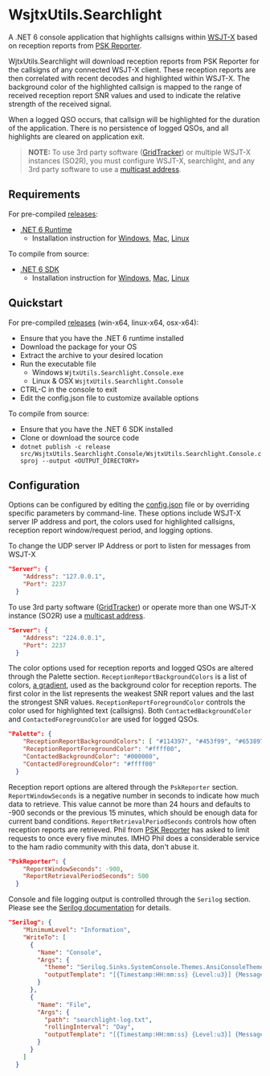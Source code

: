 
# WsjtxUtils.Searchlight
A .NET 6 console application that highlights callsigns within [WSJT-X](https://physics.princeton.edu/pulsar/k1jt/wsjtx.html) based on reception reports from [PSK Reporter](https://pskreporter.info/).

WjtxUtils.Searchlight will download reception reports from PSK Reporter for the callsigns of any connected WSJT-X client. These reception reports are then correlated with recent decodes and highlighted within WSJT-X. The background color of the highlighted callsign is mapped to the range of received reception report SNR values and used to indicate the relative strength of the received signal.

When a logged QSO occurs, that callsign will be highlighted for the duration of the application. There is no persistence of logged QSOs, and all highlights are cleared on application exit.

> **NOTE:** To use 3rd party software ([GridTracker](https://gridtracker.org/grid-tracker/)) or multiple WSJT-X instances (SO2R), you must configure WSJT-X, searchlight, and any 3rd party software to use a [multicast address](https://en.wikipedia.org/wiki/Multicast_address).

## Requirements
For pre-compiled [releases](https://github.com/KC3PIB/WsjtxUtils.Searchlight/releases):
- [.NET 6 Runtime](https://docs.microsoft.com/en-us/dotnet/core/install/)
    - Installation instruction for [Windows](https://docs.microsoft.com/en-us/dotnet/core/install/windows?tabs=net60), [Mac](https://docs.microsoft.com/en-us/dotnet/core/install/macos), [Linux](https://docs.microsoft.com/en-us/dotnet/core/install/linux)

To compile from source:
- [.NET 6 SDK](https://docs.microsoft.com/en-us/dotnet/core/install/)
    - Installation instruction for [Windows](https://docs.microsoft.com/en-us/dotnet/core/install/windows?tabs=net60), [Mac](https://docs.microsoft.com/en-us/dotnet/core/install/macos), [Linux](https://docs.microsoft.com/en-us/dotnet/core/install/linux)

## Quickstart
For pre-compiled [releases](https://github.com/KC3PIB/WsjtxUtils.Searchlight/releases) (win-x64, linux-x64, osx-x64):
- Ensure that you have the .NET 6 runtime installed
- Download the package for your OS
- Extract the archive to your desired location
- Run the executable file
    - Windows ```WjtxUtils.Searchlight.Console.exe```
    - Linux & OSX ```WsjtxUtils.Searchlight.Console```
- CTRL-C in the console to exit
- Edit the config.json file to customize available options

To compile from source:
- Ensure that you have the .NET 6 SDK installed
- Clone or download the source code
- ```dotnet publish -c release src/WsjtxUtils.Searchlight.Console/WsjtxUtils.Searchlight.Console.csproj --output <OUTPUT_DIRECTORY>```

## Configuration
Options can be configured by editing the [config.json](https://github.com/KC3PIB/WsjtxUtils.Searchlight/blob/development/src/WsjtxUtils.Searchlight.Console/config.json) file or by overriding specific parameters by command-line. These options include WSJT-X server IP address and port, the colors used for highlighted callsigns, reception report window/request period, and logging options.

To change the UDP server IP Address or port to listen for messages from WSJT-X
```json
"Server": {
    "Address": "127.0.0.1",
    "Port": 2237
  }
```
To use 3rd party software ([GridTracker](https://gridtracker.org/grid-tracker/)) or operate more than one WSJT-X instance (SO2R) use a [multicast address](https://en.wikipedia.org/wiki/Multicast_address).
```json
"Server": {
    "Address": "224.0.0.1",
    "Port": 2237
  }
```
The color options used for reception reports and logged QSOs are altered through the Palette section. ```ReceptionReportBackgroundColors``` is a list of colors, [a gradient](https://colordesigner.io/gradient-generator), used as the background color for reception reports. The first color in the list represents the weakest SNR report values and the last the strongest SNR values. ```ReceptionReportForegroundColor``` controls the color used for highlighted text (callsigns). Both ```ContactedBackgroundColor``` and ```ContactedForegroundColor``` are used for logged QSOs.
```json
"Palette": {
    "ReceptionReportBackgroundColors": [ "#114397", "#453f99", "#653897", "#812e91", "#991f87", "#ae027a", "#be006a", "#cb0058", "#d30044", "#d7002e" ],
    "ReceptionReportForegroundColor": "#ffff00",
    "ContactedBackgroundColor": "#000000",
    "ContactedForegroundColor": "#ffff00"
  }
```
Reception report options are altered through the ```PskReporter``` section. ```ReportWindowSeconds``` is a negative number in seconds to indicate how much data to retrieve. This value cannot be more than 24 hours and defaults to -900 seconds or the previous 15 minutes, which should be enough data for current band conditions. ```ReportRetrievalPeriodSeconds``` controls how often reception reports are retrieved. Phil from [PSK Reporter](https://pskreporter.info/) has asked to limit requests to once every five minutes. IMHO Phil does a considerable service to the ham radio community with this data, don't abuse it.
```json
"PskReporter": {
    "ReportWindowSeconds": -900,
    "ReportRetrievalPeriodSeconds": 500
  }
```
Console and file logging output is controlled through the ```Serilog``` section. Please see the [Serilog documentation](https://github.com/serilog/serilog-settings-configuration) for details.
```json
"Serilog": {
    "MinimumLevel": "Information",
    "WriteTo": [
      {
        "Name": "Console",
        "Args": {
          "theme": "Serilog.Sinks.SystemConsole.Themes.AnsiConsoleTheme::Code, Serilog.Sinks.Console",
          "outputTemplate": "[{Timestamp:HH:mm:ss} {Level:u3}] {Message:lj} {NewLine}{Exception}"
        }
      },
      {
        "Name": "File",
        "Args": {
          "path": "searchlight-log.txt",
          "rollingInterval": "Day",
          "outputTemplate": "[{Timestamp:HH:mm:ss} {Level:u3}] {Message:lj} {NewLine}{Exception}"
        }
      }
    ]
  }
```